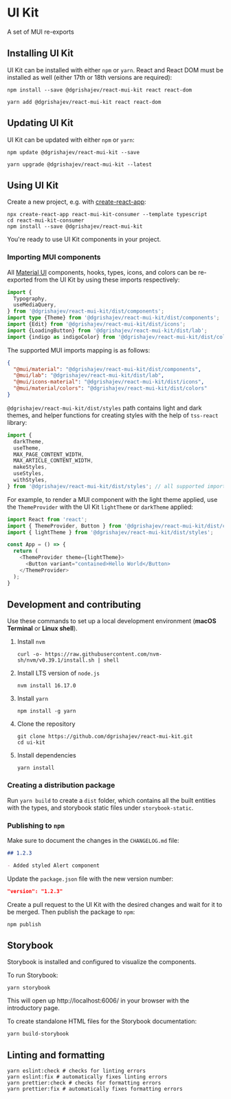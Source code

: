 # UI Kit

A set of MUI re-exports

## Installing UI Kit

UI Kit can be installed with either `npm` or `yarn`. React and React DOM must be
installed as well (either 17th or 18th versions are required):

```shell
npm install --save @dgrishajev/react-mui-kit react react-dom
```

```shell
yarn add @dgrishajev/react-mui-kit react react-dom
```

## Updating UI Kit

UI Kit can be updated with either `npm` or `yarn`:

```shell
npm update @dgrishajev/react-mui-kit --save
```

```shell
yarn upgrade @dgrishajev/react-mui-kit --latest
```

## Using UI Kit

Create a new project, e.g. with
[create-react-app](https://create-react-app.dev/docs/getting-started):

```shell
npx create-react-app react-mui-kit-consumer --template typescript
cd react-mui-kit-consumer
npm install --save @dgrishajev/react-mui-kit
```

You're ready to use UI Kit components in your project.

### Importing MUI components

All [Material UI](https://mui.com/material-ui/getting-started/usage/)
components, hooks, types, icons, and colors can be re-exported from the UI Kit
by using these imports respectively:

```typescript
import {
  Typography,
  useMediaQuery,
} from '@dgrishajev/react-mui-kit/dist/components';
import type {Theme} from '@dgrishajev/react-mui-kit/dist/components';
import {Edit} from '@dgrishajev/react-mui-kit/dist/icons';
import {LoadingButton} from '@dgrishajev/react-mui-kit/dist/lab';
import {indigo as indigoColor} from '@dgrishajev/react-mui-kit/dist/colors';
```

The supported MUI imports mapping is as follows:

```json
{
  "@mui/material": "@dgrishajev/react-mui-kit/dist/components",
  "@mui/lab": "@dgrishajev/react-mui-kit/dist/lab",
  "@mui/icons-material": "@dgrishajev/react-mui-kit/dist/icons",
  "@mui/material/colors": "@dgrishajev/react-mui-kit/dist/colors"
}
```

`@dgrishajev/react-mui-kit/dist/styles` path contains light and dark themes, and
helper functions for creating styles with the help of `tss-react` library:

```typescript
import {
  darkTheme,
  useTheme,
  MAX_PAGE_CONTENT_WIDTH,
  MAX_ARTICLE_CONTENT_WIDTH,
  makeStyles,
  useStyles,
  withStyles,
} from '@dgrishajev/react-mui-kit/dist/styles'; // all supported import names at this path
```

For example, to render a MUI component with the light theme applied, use the
`ThemeProvider` with the UI Kit `lightTheme` or `darkTheme` applied:

```typescript
import React from 'react';
import { ThemeProvider, Button } from '@dgrishajev/react-mui-kit/dist/components';
import { lightTheme } from '@dgrishajev/react-mui-kit/dist/styles';

const App = () => {
  return (
    <ThemeProvider theme={lightTheme}>
      <Button variant="contained>Hello World</Button>
    </ThemeProvider>
  );
}
```

## Development and contributing

Use these commands to set up a local development environment (**macOS Terminal**
or **Linux shell**).

1. Install `nvm`

   ```shell
   curl -o- https://raw.githubusercontent.com/nvm-sh/nvm/v0.39.1/install.sh | shell
   ```

2. Install LTS version of `node.js`

   ```shell
   nvm install 16.17.0
   ```

3. Install `yarn`
   ```shell
   npm install -g yarn
   ```
4. Clone the repository

   ```shell
   git clone https://github.com/dgrishajev/react-mui-kit.git
   cd ui-kit
   ```

5. Install dependencies
   ```shell
   yarn install
   ```

### Creating a distribution package

Run `yarn build` to create a `dist` folder, which contains all the built
entities with the types, and storybook static files under `storybook-static`.

### Publishing to `npm`

Make sure to document the changes in the `CHANGELOG.md` file:

```markdown
## 1.2.3

- Added styled Alert component
```

Update the `package.json` file with the new version number:

```json
"version": "1.2.3"
```

Create a pull request to the UI Kit with the desired changes and wait for it to
be merged. Then publish the package to `npm`:

```shell
npm publish
```

## Storybook

Storybook is installed and configured to visualize the components.

To run Storybook:

```shell
yarn storybook
```

This will open up http://localhost:6006/ in your browser with the introductory
page.

To create standalone HTML files for the Storybook documentation:

```shell
yarn build-storybook
```

## Linting and formatting

```shell
yarn eslint:check # checks for linting errors
yarn eslint:fix # automatically fixes linting errors
yarn prettier:check # checks for formatting errors
yarn prettier:fix # automatically fixes formatting errors
```
